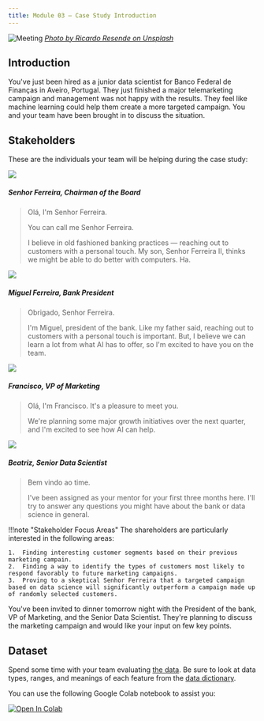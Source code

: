 ```yaml
---
title: Module 03 — Case Study Introduction
---
```


![Meeting]({{URLROOT}}/shared/img/portugal.jpg)
*[Photo by Ricardo Resende on Unsplash](https://unsplash.com/photos/swivynstICo)*

## Introduction
You've just been hired as a junior data scientist for Banco Federal de Finanças in Aveiro, Portugal. They just finished a major telemarketing campaign and management was not happy with the results. They feel like machine learning could help them create a more targeted campaign. You and your team have been brought in to discuss the situation. 

## Stakeholders

These are the individuals your team will be helping during the case study:

<div class="dialogue">
	<img src="{{URLROOT}}/shared/img/ferreira.jpg">
	<h5>Senhor Ferreira, Chairman of the Board</h5>
	<blockquote><p>Olá, I'm Senhor Ferreira.</p><p>You can call me Senhor Ferreira.</p><p>I believe in old fashioned banking practices — reaching out to customers with a personal touch. My son, Senhor Ferreira II, thinks we might be able to do better with computers. Ha.</blockquote>
</div>

<div class="dialogue">
	<img src="{{URLROOT}}/shared/img/miguel.jpg">
	<h5>Miguel Ferreira, Bank President</h5>
	<blockquote><p>Obrigado, Senhor Ferreira.</p>
	<p>I'm Miguel, president of the bank. Like my father said, reaching out to customers with a personal touch is important. But, I believe we can learn a lot from what AI has to offer, so I'm excited to have you on the team.</p></blockquote>
</div>

<div class="dialogue">
	<img src="{{URLROOT}}/shared/img/francisco.jpg">
	<h5>Francisco, VP of Marketing</h5>
	<blockquote><p>Olá, I'm Francisco. It's a pleasure to meet you.</p>
		<p>We're planning some major growth initiatives over the next quarter, and I'm excited to see how AI can help.</p></blockquote>
</div>

<div class="dialogue">
	<img src="{{URLROOT}}/shared/img/beatriz.jpg">
	<h5>Beatriz, Senior Data Scientist</h5>
	<blockquote><p>Bem vindo ao time.</p>
		<p>I've been assigned as your mentor for your first three months here. I'll try to answer any questions you might have about the bank or data science in general.</p></blockquote>
</div>

!!!note "Stakeholder Focus Areas"
	The shareholders are particularly interested in the following areas:

	1.	Finding interesting customer segments based on their previous marketing campain.
	2.  Finding a way to identify the types of customers most likely to respond favorably to future marketing campaigns.
	3.  Proving to a skeptical Senhor Ferreira that a targeted campaign based on data science will significantly outperform a campaign made up of randomly selected customers.

You've been invited to dinner tomorrow night with the President of the bank, VP of Marketing, and the Senior Data Scientist. They're planning to discuss the marketing campaign and would like your input on few key points.

## Dataset
Spend some time with your team evaluating [the data](https://raw.githubusercontent.com/byui-cse/cse450-course/master/data/bank.csv). Be sure to look at data types, ranges, and meanings of each feature from the [data dictionary](./bank-dictionary.txt).

You can use the following Google Colab notebook to assist you:

[![Open In Colab](https://colab.research.google.com/assets/colab-badge.svg)](https://colab.research.google.com/github/byui-cse/cse450-course/blob/master/notebooks/Module_03.ipynb)

[^1]: [Chairman of the Board photo by Portuguese Gravity on Unsplash](https://unsplash.com/photos/oMF2q4tlhDg)

[^2]: [President photo by Roland Samuel on Unsplash](https://unsplash.com/photos/MZ5A24H1JqU)

[^3]: [VP of Marketing photo by Mehrad Vosoughi on Unsplash](https://unsplash.com/photos/iUQmEFtfdLw)

[^4]: [Head of Data Science photo by Mateus Campos Felipe ](https://unsplash.com/photos/WnPJft0DJpk)